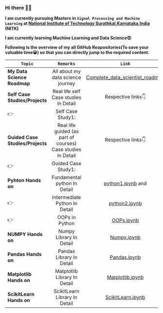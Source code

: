### Hi there 🤩👋

<!--
**Shrikantpatil2197/Shrikantpatil2197** is a ✨ _special_ ✨ repository because its `README.md` (this file) appears on your GitHub profile.

Here are some ideas to get you started:

- 🔭 I’m currently working on ...
- 🌱 I’m currently learning ...
- 👯 I’m looking to collaborate on ...
- 🤔 I’m looking for help with ...
- 💬 Ask me about ...
- 📫 How to reach me: ...
- 😄 Pronouns: ...
- ⚡ Fun fact: ...
-->

**I am currently pursuing Masters in `Signal Processing and Machine Learning` at [National Institute of Technology Surathkal,Karnataka,India](https://www.nitk.ac.in/) (NITK)**

**I am currently learning Machine Learning and Data Science😍**

**Following is the overview of my all GitHub Reapositories(To save your valuable time😀) so that you can directly jump to the required content.**

|**`Topic`**| **`Remarks`**    | **`Link`**  |
|------------- |:-------------:| :-----:|
| **My Data Science Roadmap**   | All about my data science journey| [Complete_data_scientist_roadmap](https://github.com/Shrikantpatil2197/Complete_data_scientist_roadmap/blob/main/README.md) |
| **Self Case Studies/Projects**  | Real life self Case studies In Detail  | Respective links👇|
| 👉  | Self Case Study1: | |
| **Guided Case Studies/Projects**  | Real life guided (as part of courses) Case studies In Detail  | Respective links👇|
| 👉  |Guided Case Study1: | |
| **Pyhton Hands on**  | Fundamental python In Detail  | [python1.ipynb](https://github.com/Shrikantpatil2197/Machine_Learning_Hands-On/blob/main/All_Notebooks/python0.ipynb) and |
| 👉 | Intermediate Python In Detail  | [python2.ipynb](https://github.com/Shrikantpatil2197/Machine_Learning_Hands-On/blob/main/All_Notebooks/python1.ipynb) |
|  👉| OOPs in Python  | [OOPs.ipynb]() |
| **NUMPY Hands on**  | Numpy Library In Detail  | [Numpy.ipynb](https://github.com/Shrikantpatil2197/Machine_Learning_Hands-On/blob/main/All_Notebooks/numpy.ipynb) |
| **Pandas Hands on** | Pandas Library In Detail  | [Pandas.ipynb](https://github.com/Shrikantpatil2197/Machine_Learning_Hands-On/blob/main/All_Notebooks/pandas.ipynb) |
| **Matplotlib Hands on**  | Matplotlib Library In Detail  | [Matplotlib.ipynb](https://github.com/Shrikantpatil2197/Machine_Learning_Hands-On/blob/main/All_Notebooks/matplotlib.ipynb) |
| **ScikitLearn Hands on**  | ScikitLearn Library In Detail  | [ScikitLearn.ipynb](https://github.com/Shrikantpatil2197/Machine_Learning_Hands-On/blob/main/All_Notebooks/scikit-learn(sklearn).ipynb)|



